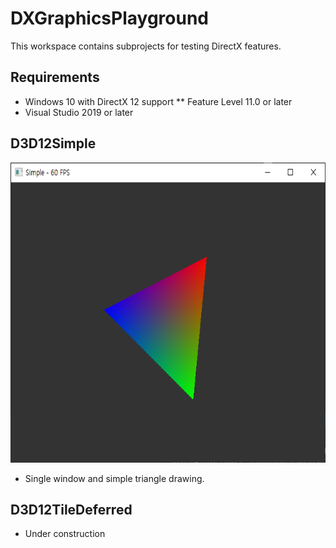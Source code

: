 # DXGraphicsPlayground
This workspace contains subprojects for testing DirectX features.

## Requirements
* Windows 10 with DirectX 12 support
** Feature Level 11.0 or later
* Visual Studio 2019 or later

## D3D12Simple

<img src="./Screenshots/D3D12Simple.png" alt="D3D12Simple" width="640" height="480">

* Single window and simple triangle drawing.

## D3D12TileDeferred

* Under construction
